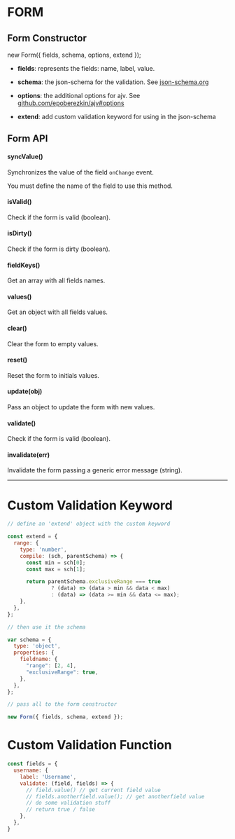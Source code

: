 # FORM

## Form Constructor

new Form({ fields, schema, options, extend });

* **fields**: represents the fields: name, label, value.

* **schema**: the json-schema for the validation.
See [json-schema.org](http://json-schema.org)

* **options**: the additional options for ajv.
See [github.com/epoberezkin/ajv#options](https://github.com/epoberezkin/ajv#options)

* **extend**: add custom validation keyword for using in the json-schema

## Form API

#### syncValue()
Synchronizes the value of the field `onChange` event.

You must define the name of the field to use this method.

#### isValid()
Check if the form is valid (boolean).

#### isDirty()
Check if the form is dirty (boolean).

#### fieldKeys()
Get an array with all fields names.

#### values()
Get an object with all fields values.

#### clear()
Clear the form to empty values.

#### reset()
Reset the form to initials values.

#### update(obj)
Pass an object to update the form with new values.

#### validate()
Check if the form is valid (boolean).

#### invalidate(err)
Invalidate the form passing a generic error message (string).

---

# Custom Validation Keyword

```javascript
// define an 'extend' object with the custom keyword

const extend = {
  range: {
    type: 'number',
    compile: (sch, parentSchema) => {
      const min = sch[0];
      const max = sch[1];

      return parentSchema.exclusiveRange === true
              ? (data) => (data > min && data < max)
              : (data) => (data >= min && data <= max);
    },
  },
};

// then use it the schema

var schema = {
  type: 'object',
  properties: {
    fieldname: {
      "range": [2, 4],
      "exclusiveRange": true,
    },
  },
};

// pass all to the form constructor

new Form({ fields, schema, extend });

```

# Custom Validation Function

```javascript
const fields = {
  username: {
    label: 'Username',
    validate: (field, fields) => {
      // field.value() // get current field value
      // fields.anotherfield.value(); // get anotherfield value
      // do some validation stuff
      // return true / false
    },
  },
}
```
